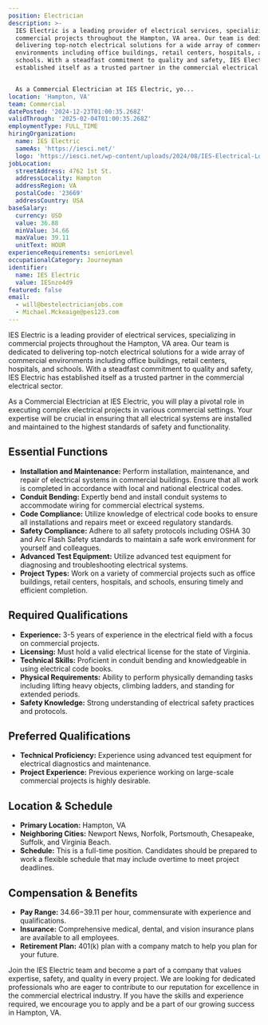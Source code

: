 ```yaml
---
position: Electrician
description: >-
  IES Electric is a leading provider of electrical services, specializing in
  commercial projects throughout the Hampton, VA area. Our team is dedicated to
  delivering top-notch electrical solutions for a wide array of commercial
  environments including office buildings, retail centers, hospitals, and
  schools. With a steadfast commitment to quality and safety, IES Electric has
  established itself as a trusted partner in the commercial electrical sector.


  As a Commercial Electrician at IES Electric, yo...
location: 'Hampton, VA'
team: Commercial
datePosted: '2024-12-23T01:00:35.268Z'
validThrough: '2025-02-04T01:00:35.268Z'
employmentType: FULL_TIME
hiringOrganization:
  name: IES Electric
  sameAs: 'https://iesci.net/'
  logo: 'https://iesci.net/wp-content/uploads/2024/08/IES-Electrical-Logo-color.png'
jobLocation:
  streetAddress: 4762 1st St.
  addressLocality: Hampton
  addressRegion: VA
  postalCode: '23669'
  addressCountry: USA
baseSalary:
  currency: USD
  value: 36.88
  minValue: 34.66
  maxValue: 39.11
  unitText: HOUR
experienceRequirements: seniorLevel
occupationalCategory: Journeyman
identifier:
  name: IES Electric
  value: IESnzo4d9
featured: false
email:
  - will@bestelectricianjobs.com
  - Michael.Mckeaige@pes123.com
---
```




IES Electric is a leading provider of electrical services, specializing in commercial projects throughout the Hampton, VA area. Our team is dedicated to delivering top-notch electrical solutions for a wide array of commercial environments including office buildings, retail centers, hospitals, and schools. With a steadfast commitment to quality and safety, IES Electric has established itself as a trusted partner in the commercial electrical sector.

As a Commercial Electrician at IES Electric, you will play a pivotal role in executing complex electrical projects in various commercial settings. Your expertise will be crucial in ensuring that all electrical systems are installed and maintained to the highest standards of safety and functionality.

## Essential Functions

- **Installation and Maintenance:** Perform installation, maintenance, and repair of electrical systems in commercial buildings. Ensure that all work is completed in accordance with local and national electrical codes.
- **Conduit Bending:** Expertly bend and install conduit systems to accommodate wiring for commercial electrical systems.
- **Code Compliance:** Utilize knowledge of electrical code books to ensure all installations and repairs meet or exceed regulatory standards.
- **Safety Compliance:** Adhere to all safety protocols including OSHA 30 and Arc Flash Safety standards to maintain a safe work environment for yourself and colleagues.
- **Advanced Test Equipment:** Utilize advanced test equipment for diagnosing and troubleshooting electrical systems.
- **Project Types:** Work on a variety of commercial projects such as office buildings, retail centers, hospitals, and schools, ensuring timely and efficient completion.

## Required Qualifications

- **Experience:** 3-5 years of experience in the electrical field with a focus on commercial projects.
- **Licensing:** Must hold a valid electrical license for the state of Virginia.
- **Technical Skills:** Proficient in conduit bending and knowledgeable in using electrical code books.
- **Physical Requirements:** Ability to perform physically demanding tasks including lifting heavy objects, climbing ladders, and standing for extended periods.
- **Safety Knowledge:** Strong understanding of electrical safety practices and protocols.

## Preferred Qualifications

- **Technical Proficiency:** Experience using advanced test equipment for electrical diagnostics and maintenance.
- **Project Experience:** Previous experience working on large-scale commercial projects is highly desirable.

## Location & Schedule

- **Primary Location:** Hampton, VA
- **Neighboring Cities:** Newport News, Norfolk, Portsmouth, Chesapeake, Suffolk, and Virginia Beach.
- **Schedule:** This is a full-time position. Candidates should be prepared to work a flexible schedule that may include overtime to meet project deadlines.

## Compensation & Benefits

- **Pay Range:** $34.66-$39.11 per hour, commensurate with experience and qualifications.
- **Insurance:** Comprehensive medical, dental, and vision insurance plans are available to all employees.
- **Retirement Plan:** 401(k) plan with a company match to help you plan for your future.

Join the IES Electric team and become a part of a company that values expertise, safety, and quality in every project. We are looking for dedicated professionals who are eager to contribute to our reputation for excellence in the commercial electrical industry. If you have the skills and experience required, we encourage you to apply and be a part of our growing success in Hampton, VA.